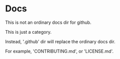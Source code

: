 
# Docs

This is not an ordinary docs dir for github.

This is just a category.

Instead, '.github' dir will replace the ordinary docs dir.

For example, 'CONTRIBUTING.md', or 'LICENSE.md'.
